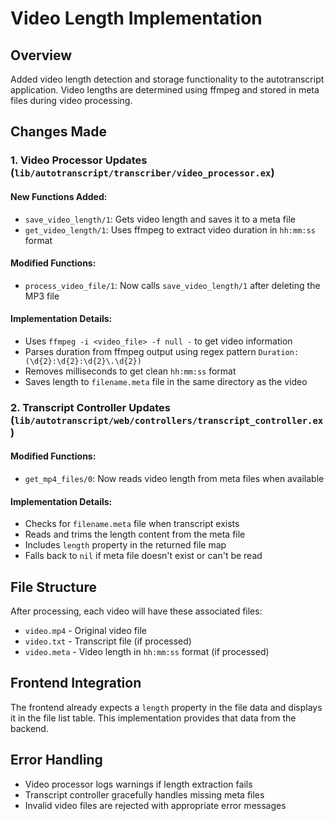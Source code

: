 # Video Length Implementation

## Overview
Added video length detection and storage functionality to the autotranscript application. Video lengths are determined using ffmpeg and stored in meta files during video processing.

## Changes Made

### 1. Video Processor Updates (`lib/autotranscript/transcriber/video_processor.ex`)

#### New Functions Added:
- `save_video_length/1`: Gets video length and saves it to a meta file
- `get_video_length/1`: Uses ffmpeg to extract video duration in `hh:mm:ss` format

#### Modified Functions:
- `process_video_file/1`: Now calls `save_video_length/1` after deleting the MP3 file

#### Implementation Details:
- Uses `ffmpeg -i <video_file> -f null -` to get video information
- Parses duration from ffmpeg output using regex pattern `Duration: (\d{2}:\d{2}:\d{2}\.\d{2})`
- Removes milliseconds to get clean `hh:mm:ss` format
- Saves length to `filename.meta` file in the same directory as the video

### 2. Transcript Controller Updates (`lib/autotranscript/web/controllers/transcript_controller.ex`)

#### Modified Functions:
- `get_mp4_files/0`: Now reads video length from meta files when available

#### Implementation Details:
- Checks for `filename.meta` file when transcript exists
- Reads and trims the length content from the meta file
- Includes `length` property in the returned file map
- Falls back to `nil` if meta file doesn't exist or can't be read

## File Structure
After processing, each video will have these associated files:
- `video.mp4` - Original video file
- `video.txt` - Transcript file (if processed)
- `video.meta` - Video length in `hh:mm:ss` format (if processed)

## Frontend Integration
The frontend already expects a `length` property in the file data and displays it in the file list table. This implementation provides that data from the backend.

## Error Handling
- Video processor logs warnings if length extraction fails
- Transcript controller gracefully handles missing meta files
- Invalid video files are rejected with appropriate error messages